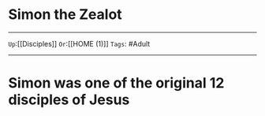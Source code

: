 # Simon the Zealot

---

`Up`:[[Disciples]] `Or`:[[HOME (1)]] `Tags`: #Adult

---

# Simon was one of the original 12 disciples of Jesus